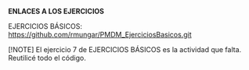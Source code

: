 **ENLACES A LOS EJERCICIOS**

EJERCICIOS BÁSICOS: https://github.com/rmungar/PMDM_EjerciciosBasicos.git

[!NOTE] 
El ejercicio 7 de EJERCICIOS BÁSICOS es la actividad que falta. Reutilicé todo el código.
